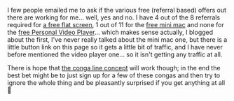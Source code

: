 I few people emailed me to ask if the various free (referral based) offers out there are working for me... well, yes and no. I have 4 out of the 8 referrals required for [a free flat screen](http://www.freeflatscreens.com/?r=13882371), 1 out of 11 for the [free mini mac](http://www.freeminimacs.com/?r=13892191) and none for the [free Personal Video Player](http://www.pvps4free.com/default.aspx?r=160508)... which makes sense actually, I blogged about the first, I've never really talked about the mini mac one, but there is a little button link on this page so it gets a little bit of traffic, and I have never before mentioned the video player one... so it isn't getting any traffic at all.

There is hope that [the conga line concept](http://blogs.duncanmackenzie.net/duncanma/archive/2005/01/13/990.aspx) will work though; in the end the best bet might be to just sign up for a few of these congas and then try to ignore the whole thing and be pleasantly surprised if you get anything at all 🙂
